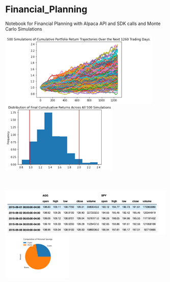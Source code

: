 # Financial_Planning
Notebook for Financial Planning with Alpaca API and SDK calls and Monte Carlo Simulations


<p float="left">
  <img src="Images/MC_30year_sim_plot.png" width="462" />
  <img src="Images/MC_30year_dist_plot.png" width="337" /> 
</p>

<br>
<br>

<p float="left">
  <img src="Images/AGG_SPY_df.png" width="600" />
  <img src="Images/PieChart.png" width="200" /> 
</p>
